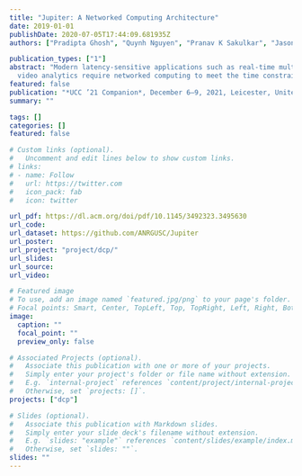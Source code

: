 ```yaml
---
title: "Jupiter: A Networked Computing Architecture"
date: 2019-01-01
publishDate: 2020-07-05T17:44:09.681935Z
authors: ["Pradipta Ghosh", "Quynh Nguyen", "Pranav K Sakulkar", "Jason A Tran", "Aleksandra Knezevic", "Jiatong Wang", "Zhifeng Lin", "Bhaskar Krishnamachari", "Murali Annavaram", "Salman Avestimehr"]

publication_types: ["1"]
abstract: "Modern latency-sensitive applications such as real-time multi-camera
  video analytics require networked computing to meet the time constraints. We present Jupiter, an open-source networked computing system that inputs a Directed Acyclic Graph (DAG)-based computational task graph to efficiently distribute the tasks among a set of networked compute nodes and orchestrates the execution thereafter. This Kubernetes container-orchestration-based system includes a range of profilers: network profilers, resource profilers, and execution time profilers; to support both centralized and decentralized scheduling algorithms. While centralized scheduling algorithms with global knowledge have been popular among the grid/cloud computing community, we argue that a distributed scheduling approach is better suited for networked computing due to lower communication and computation overhead in the face of network dynamics. We propose a new class of distributed scheduling algorithms called WAVE and show that despite using more localized knowledge, the WAVE algorithm can match the performance of a well-known centralized scheduling algorithm called Heterogeneous Earliest Finish Time (HEFT). To this, we present a set of real-world experiments on two separate testbeds: (1) a worldwide network of 90 cloud computers across eight cities and (2) a cluster of 30 Raspberry pi nodes."
featured: false
publication: "*UCC ’21 Companion*, December 6–9, 2021, Leicester, United Kingdom"# Summary. An optional shortened abstract.
summary: ""

tags: []
categories: []
featured: false

# Custom links (optional).
#   Uncomment and edit lines below to show custom links.
# links:
# - name: Follow
#   url: https://twitter.com
#   icon_pack: fab
#   icon: twitter

url_pdf: https://dl.acm.org/doi/pdf/10.1145/3492323.3495630
url_code:
url_dataset: https://github.com/ANRGUSC/Jupiter
url_poster:
url_project: "project/dcp/"
url_slides:
url_source:
url_video:

# Featured image
# To use, add an image named `featured.jpg/png` to your page's folder. 
# Focal points: Smart, Center, TopLeft, Top, TopRight, Left, Right, BottomLeft, Bottom, BottomRight.
image:
  caption: ""
  focal_point: ""
  preview_only: false

# Associated Projects (optional).
#   Associate this publication with one or more of your projects.
#   Simply enter your project's folder or file name without extension.
#   E.g. `internal-project` references `content/project/internal-project/index.md`.
#   Otherwise, set `projects: []`.
projects: ["dcp"]

# Slides (optional).
#   Associate this publication with Markdown slides.
#   Simply enter your slide deck's filename without extension.
#   E.g. `slides: "example"` references `content/slides/example/index.md`.
#   Otherwise, set `slides: ""`.
slides: ""
---
```



